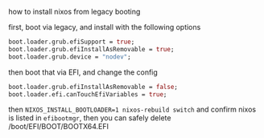 how to install nixos from legacy booting

first, boot via legacy, and install with the following options

```nix
boot.loader.grub.efiSupport = true;
boot.loader.grub.efiInstallAsRemovable = true;
boot.loader.grub.device = "nodev";
```

then boot that via EFI, and change the config

```nix
boot.loader.grub.efiInstallAsRemovable = false;
boot.loader.efi.canTouchEfiVariables = true;
```

then ``NIXOS_INSTALL_BOOTLOADER=1 nixos-rebuild switch`` and confirm nixos is listed in ``efibootmgr``, then you can safely delete /boot/EFI/BOOT/BOOTX64.EFI
